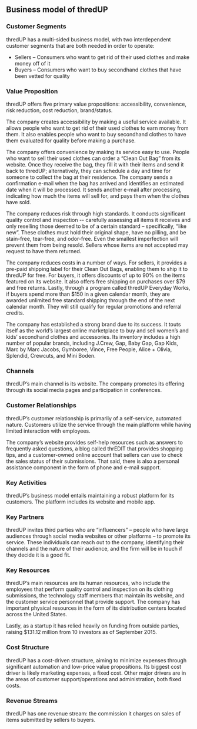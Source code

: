 Business model of thredUP
-------------------------

 ### Customer Segments

 thredUP has a multi-sided business model, with two interdependent customer segments that are both needed in order to operate:

  * Sellers – Consumers who want to get rid of their used clothes and make money off of it
 * Buyers – Consumers who want to buy secondhand clothes that have been vetted for quality
  ### Value Proposition

 thredUP offers five primary value propositions: accessibility, convenience, risk reduction, cost reduction, brand/status.

 The company creates accessibility by making a useful service available. It allows people who want to get rid of their used clothes to earn money from them. It also enables people who want to buy secondhand clothes to have them evaluated for quality before making a purchase.

 The company offers convenience by making its service easy to use. People who want to sell their used clothes can order a “Clean Out Bag” from its website. Once they receive the bag, they fill it with their items and send it back to thredUP; alternatively, they can schedule a day and time for someone to collect the bag at their residence. The company sends a confirmation e-mail when the bag has arrived and identifies an estimated date when it will be processed. It sends another e-mail after processing, indicating how much the items will sell for, and pays them when the clothes have sold.

 The company reduces risk through high standards. It conducts significant quality control and inspection -- carefully assessing all items it receives and only reselling those deemed to be of a certain standard – specifically, “like new”. These clothes must hold their original shape, have no pilling, and be stain-free, tear-free, and odor-free. Even the smallest imperfection will prevent them from being resold. Sellers whose items are not accepted may request to have them returned.

 The company reduces costs in a number of ways. For sellers, it provides a pre-paid shipping label for their Clean Out Bags, enabling them to ship it to thredUP for free. For buyers, it offers discounts of up to 90% on the items featured on its website. It also offers free shipping on purchases over $79 and free returns. Lastly, through a program called thredUP Everyday Works, if buyers spend more than $150 in a given calendar month, they are awarded unlimited free standard shipping through the end of the next calendar month. They will still qualify for regular promotions and referral credits.

 The company has established a strong brand due to its success. It touts itself as the world’s largest online marketplace to buy and sell women’s and kids’ secondhand clothes and accessories. Its inventory includes a high number of popular brands, including J.Crew, Gap, Baby Gap, Gap Kids, Marc by Marc Jacobs, Gymboree, Vince, Free People, Alice + Olivia, Splendid, Crewcuts, and Mini Boden.

 ### Channels

 thredUP’s main channel is its website. The company promotes its offering through its social media pages and participation in conferences.

 ### Customer Relationships

 thredUP’s customer relationship is primarily of a self-service, automated nature. Customers utilize the service through the main platform while having limited interaction with employees.

 The company’s website provides self-help resources such as answers to frequently asked questions, a blog called thrEDIT that provides shopping tips, and a customer-owned online account that sellers can use to check the sales status of their submissions. That said, there is also a personal assistance component in the form of phone and e-mail support.

 ### Key Activities

 thredUP’s business model entails maintaining a robust platform for its customers. The platform includes its website and mobile app.

 ### Key Partners

 thredUP invites third parties who are “influencers” – people who have large audiences through social media websites or other platforms – to promote its service. These individuals can reach out to the company, identifying their channels and the nature of their audience, and the firm will be in touch if they decide it is a good fit.

 ### Key Resources

 thredUP’s main resources are its human resources, who include the employees that perform quality control and inspection on its clothing submissions, the technology staff members that maintain its website, and the customer service personnel that provide support. The company has important physical resources in the form of its distribution centers located across the United States.

 Lastly, as a startup it has relied heavily on funding from outside parties, raising $131.12 million from 10 investors as of September 2015.

 ### Cost Structure

 thredUP has a cost-driven structure, aiming to minimize expenses through significant automation and low-price value propositions. Its biggest cost driver is likely marketing expenses, a fixed cost. Other major drivers are in the areas of customer support/operations and administration, both fixed costs.

 ### Revenue Streams

 thredUP has one revenue stream: the commission it charges on sales of items submitted by sellers to buyers.